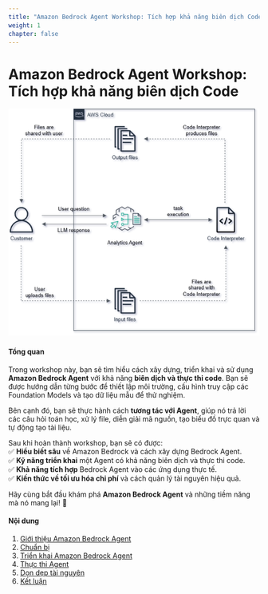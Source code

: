 ```yaml
---
title: "Amazon Bedrock Agent Workshop: Tích hợp khả năng biên dịch Code"
weight: 1
chapter: false
---
```


# **Amazon Bedrock Agent Workshop: Tích hợp khả năng biên dịch Code**  


![architecture](architecture-workshop-04-bedrock-agent.png)

#### **Tổng quan**  

Trong workshop này, bạn sẽ tìm hiểu cách xây dựng, triển khai và sử dụng **Amazon Bedrock Agent** với khả năng **biên dịch và thực thi code**. Bạn sẽ được hướng dẫn từng bước để thiết lập môi trường, cấu hình truy cập các Foundation Models và tạo dữ liệu mẫu để thử nghiệm.  

Bên cạnh đó, bạn sẽ thực hành cách **tương tác với Agent**, giúp nó trả lời các câu hỏi toán học, xử lý file, diễn giải mã nguồn, tạo biểu đồ trực quan và tự động tạo tài liệu.  

Sau khi hoàn thành workshop, bạn sẽ có được:  
✅ **Hiểu biết sâu** về Amazon Bedrock và cách xây dựng Bedrock Agent.  
✅ **Kỹ năng triển khai** một Agent có khả năng biên dịch và thực thi code.  
✅ **Khả năng tích hợp** Bedrock Agent vào các ứng dụng thực tế.  
✅ **Kiến thức về tối ưu hóa chi phí** và cách quản lý tài nguyên hiệu quả.  

Hãy cùng bắt đầu khám phá **Amazon Bedrock Agent** và những tiềm năng mà nó mang lại! 🚀  


#### Nội dung

1. [Giới thiệu Amazon Bedrock Agent](1-theory)
2. [Chuẩn bị](2-prerequisites)
3. [Triển khai Amazon Bedrock Agent](3-developing-amazon-bedrock-agent)
4. [Thực thi Agent](4-invoking-agent)
5. [Dọn dẹp tài nguyên](5-resource-clean-up)
6. [Kết luận](6-conclusion)
